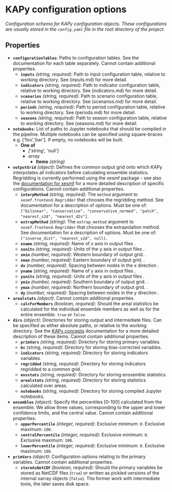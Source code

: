 # KAPy configuration options

*Configuration schema for KAPy configuration objects. These configurations are usually stored in the `config.yaml` file in the root directory of the project.*

## Properties

- **`configurationTables`**: Paths to configuration tables. See the documentation for each table separately. Cannot contain additional properties.
  - **`inputs`** *(string, required)*: Path to input configuration table, relative to working directory. See (inputs.md) for more detail.
  - **`indicators`** *(string, required)*: Path to indicator configuration table, relative to working directory. See (indicators.md) for more detail.
  - **`scenarios`** *(string, required)*: Path to scenario configuration table, relative to working directory. See (scenarios.md) for more detail.
  - **`periods`** *(string, required)*: Path to period configuration table, relative to working directory. See (periods.md) for more detail.
  - **`seasons`** *(string, required)*: Path to season configuration table, relative to working directory. See (seasons.md) for more detail.
- **`notebooks`**: List of paths to Jupyter notebooks that should be compiled in the pipeline. Multiple notebooks can be specified using square-braces e.g. ['foo','bar']. If empty, no notebooks will be built.
  - **One of**
    - *['string', 'null']*
    - *array*
      - **Items** *(string)*
- **`outputGrid`** *(object)*: Defines the common output grid onto which KAPy interpolates all indicators before calculating ensemble statistics. Regridding is currently performed using the xesmf package - see also the [documentation for xesmf](https://xesmf.readthedocs.io/) for a more detailed description of specific configurations. Cannot contain additional properties.
  - **`interpMethod`** *(string, required)*: The `method` argument to `xesmf.frontend.Regridder` that chooses the regridding method. See documentation for a description of options. Must be one of: `["bilinear", "conservative", "conservative_normed", "patch", "nearest_s2d", "nearest_d2s"]`.
  - **`extrapMethod`** *(string)*: The `extrap_method` argument to `xesmf.frontend.Regridder` that chooses the extrapolation method. See documentation for a description of options. Must be one of: `["inverse_dist", "nearest_s2d", null]`.
  - **`xname`** *(string, required)*: Name of x axis in output files .
  - **`xunits`** *(string, required)*: Units of the y axis in output files .
  - **`xmin`** *(number, required)*: Western boundary of output grid. .
  - **`xmax`** *(number, required)*: Eastern boundary of output grid. .
  - **`dx`** *(number, required)*: Spacing between nodes in the x direction .
  - **`yname`** *(string, required)*: Name of y axis in output files .
  - **`yunits`** *(string, required)*: Units of the y axis in output files .
  - **`ymin`** *(number, required)*: Southern boundary of output grid. .
  - **`ymax`** *(number, required)*: Northern boundary of output grid. .
  - **`dy`** *(number, required)*: Spacing between nodes in the y direction .
- **`arealstats`** *(object)*: Cannot contain additional properties.
  - **`calcForMembers`** *(boolean, required)*: Should the areal statistics be calculated for the individual ensemble members as well as for the entire ensemble. `true` or `false`.
- **`dirs`** *(object)*: Directories for storing output and intermediate files. Can be specified as either absolute paths, or relative to the working directory. See the [KAPy concepts](../KAPy_concepts.md) documentation for a more detailed description of these items. Cannot contain additional properties.
  - **`primVars`** *(string, required)*: Directory for storing primary variables.
  - **`bc`** *(string, required)*: Directory for storing bias-corrected variables.
  - **`indicators`** *(string, required)*: Directory for storing indicators variables.
  - **`regridded`** *(string, required)*: Directory for storing indicators regridded to a common grid.
  - **`ensstats`** *(string, required)*: Directory for storing enssemble statistics.
  - **`arealstats`** *(string, required)*: Directory for storing statistics calculated over areas.
  - **`notebooks`** *(string, required)*: Directory for storing compiled Jupyter notebooks.
- **`ensembles`** *(object)*: Specify the percentiles [0-100] calculated from the ensemble. We allow three values, corresponding to the upper and lower confidence limits, and the central value. Cannot contain additional properties.
  - **`upperPercentile`** *(integer, required)*: Exclusive minimum: `0`. Exclusive maximum: `100`.
  - **`centralPercentile`** *(integer, required)*: Exclusive minimum: `0`. Exclusive maximum: `100`.
  - **`lowerPercentile`** *(integer, required)*: Exclusive minimum: `0`. Exclusive maximum: `100`.
- **`primVars`** *(object)*: Configuration options relating to the primary variables. Cannot contain additional properties.
  - **`storeAsNetCDF`** *(boolean, required)*: Should the primary variables be stored as NetCDF files (`true`) or written as pickled versions of the internal xarray objects (`false`). The former work with intermediate tools, the later saves disk space.
